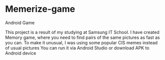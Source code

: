 # Memerize-game
Android Game 

This project is a result of my studying at Samsung IT School. 
I have created Memory game, where you need to find pairs of the same pictures as fast as you can. 
To make it unusual, I was using some popular CIS memes instead of usual pictures
You can run it via Android Studio or download APK to Android device
